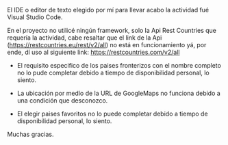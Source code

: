 
El IDE o editor de texto elegido por mí para llevar acabo la actividad fué Visual Studio Code.

En el proyecto no utilicé ningún framework, solo la Api Rest Countries que requería la actividad,
cabe resaltar que el link de la Api (https://restcountries.eu/rest/v2/all) no está en funcionamiento yá, por ende, dí uso al siguiente link:
    https://restcountries.com/v2/all

 - El requisito especifico de los paises fronterizos con el nombre completo no lo pude completar debido a tiempo de disponibilidad personal, lo siento.

 - La ubicación por medío de la URL de GoogleMaps no funciona debido a una condición que desconozco.

 - El elegir paises favoritos no lo puede completar debido a tiempo de disponibilidad personal, lo siento.

Muchas gracias.